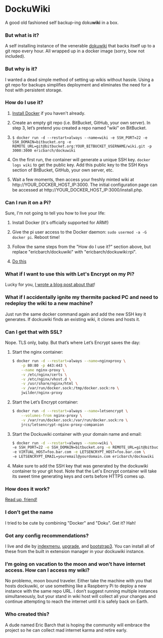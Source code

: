# DockuWiki
A good old fashioned self backup-ing doku**wiki** in a box.


### But what is it?
A self installing instance of the venerable [dokuwiki](https://dokuwiki.org) that backs itself up to a git repo every hour. All wrapped up in a docker image (sorry, bow not included).


### But why is it?
I wanted a dead simple method of setting up wikis without hassle. Using a git repo for backups simplifies deployment and eliminates the need for a host with persistent storage.


### How do I use it?
1. [Install Docker](https://docs.docker.com/engine/installation/) if you haven't already.


2. Create an empty git repo (i.e. BitBucket, GitHub, your own server). In step 3, let’s pretend you created a repo named "wiki" on BitBucket.


3. ```$ docker run -d --restart=always --name=wiki -e SSH_PORT=22 -e SSH_DOMAIN=bitbucket.org -e REMOTE_URL=git@bitbucket.org:YOUR_BITBUCKET_USERNAME/wiki.git -p 3000:3000 ericbarch/dockuwiki```


4. On the first run, the container will generate a unique SSH key. ```docker logs wiki``` to get the public key. Add this public key to the SSH Keys section of BitBucket, GitHub, your own server, etc.


5. Wait a few moments, then access your freshly minted wiki at http://YOUR_DOCKER_HOST_IP:3000. The initial configuration page can be accessed at http://YOUR_DOCKER_HOST_IP:3000/install.php.


### Can I run it on a Pi?
Sure, I'm not going to tell you how to live your life:

1. Install Docker (it's officially supported for ARM!)

2. Give the pi user access to the Docker daemon: ```sudo usermod -a -G docker pi```. Reboot time!

3. Follow the same steps from the "How do I use it?" section above, but replace "ericbarch/dockuwiki" with "ericbarch/dockuwiki:rpi".

4. [Do this](https://i.imgur.com/893Smv1.gif)


### What if I want to use this with Let's Encrypt on my Pi?
Lucky for you, [I wrote a blog post about that](https://ericbarch.com/post/dockuwiki-letsencrypt-pi/)!


### What if I accidentally ignite my thermite packed PC and need to redeploy the wiki to a new machine?
Just run the same docker command again and add the new SSH key it generates. If dockuwiki finds an existing wiki, it clones and hosts it.


### Can I get that with SSL?
Nope. TLS only, baby. But that’s where Let’s Encrypt saves the day:

1. Start the nginx container:
    ```bash
    $ docker run -d --restart=always --name=nginxproxy \
        -p 80:80 -p 443:443 \
        --name nginx-proxy \
        -v /etc/nginx/certs \
        -v /etc/nginx/vhost.d \
        -v /usr/share/nginx/html \
        -v /var/run/docker.sock:/tmp/docker.sock:ro \
        jwilder/nginx-proxy
    ```

2. Start the Let’s Encrypt container:
    ```bash
    $ docker run -d --restart=always --name=letsencrypt \
        --volumes-from nginx-proxy \
        -v /var/run/docker.sock:/var/run/docker.sock:ro \
        jrcs/letsencrypt-nginx-proxy-companion
    ```

3. Start the Dockuwiki container with your domain name and email:
    ```bash
    $ docker run -d --restart=always --name=wiki \
    -e SSH_PORT=22 -e SSH_DOMAIN=bitbucket.org -e REMOTE_URL=git@bitbucket.org:YOUR_BITBUCKET_USERNAME/wiki.git \
    -e VIRTUAL_HOST=foo.bar.com -e LETSENCRYPT_HOST=foo.bar.com \
    -e LETSENCRYPT_EMAIL=youremail@yourdomain.com ericbarch/dockuwiki
    ```

4. Make sure to add the SSH key that was generated by the dockuwiki container to your git host. Note that the Let's Encrypt container will take its sweet time generating keys and certs before HTTPS comes up.


### How does it work?
[Read up, friend!](https://ericbarch.com/post/dockuwiki/)


### I don’t get the name
I tried to be cute by combining "Docker" and "Doku". Get it? Hah!


### Got any config recommendations?
I live and die by [indexmenu](https://www.dokuwiki.org/plugin:indexmenu), [upgrade](https://www.dokuwiki.org/plugin:upgrade), and [bootstrap3](https://www.dokuwiki.org/template:bootstrap3). You can install all of these from the built in extension manager in your dockuwiki instance.


### I’m going on vacation to the moon and won’t have internet access. How can I access my wiki?
No problemo, moon bound traveler. Either take the machine with you that hosts dockuwiki, or use something like a Raspberry Pi to deploy a new instance with the same repo URL. I don’t suggest running multiple instances simultaneously, but your stand in wiki host will collect all your changes and continue attempting to reach the internet until it is safely back on Earth.


### Who created this?
A dude named Eric Barch that is hoping the community will embrace the project so he can collect mad internet karma and retire early.
